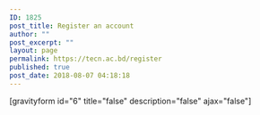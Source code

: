 ```yaml
---
ID: 1825
post_title: Register an account
author: ""
post_excerpt: ""
layout: page
permalink: https://tecn.ac.bd/register
published: true
post_date: 2018-08-07 04:18:18
---
```

[gravityform id="6" title="false" description="false" ajax="false"]